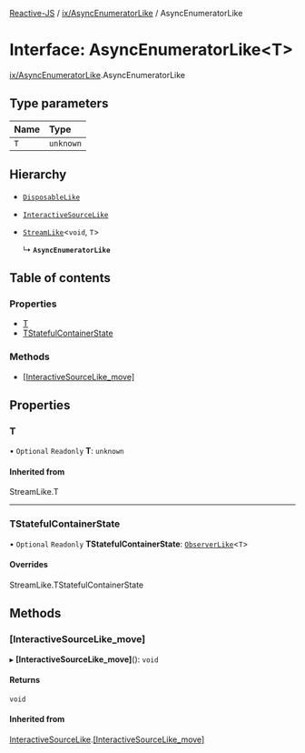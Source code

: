 [Reactive-JS](../README.md) / [ix/AsyncEnumeratorLike](../modules/ix_AsyncEnumeratorLike.md) / AsyncEnumeratorLike

# Interface: AsyncEnumeratorLike<T\>

[ix/AsyncEnumeratorLike](../modules/ix_AsyncEnumeratorLike.md).AsyncEnumeratorLike

## Type parameters

| Name | Type |
| :------ | :------ |
| `T` | `unknown` |

## Hierarchy

- [`DisposableLike`](util_DisposableLike.DisposableLike.md)

- [`InteractiveSourceLike`](ix_InteractiveSourceLike.InteractiveSourceLike.md)

- [`StreamLike`](streaming_StreamLike.StreamLike.md)<`void`, `T`\>

  ↳ **`AsyncEnumeratorLike`**

## Table of contents

### Properties

- [T](ix_AsyncEnumeratorLike.AsyncEnumeratorLike.md#t)
- [TStatefulContainerState](ix_AsyncEnumeratorLike.AsyncEnumeratorLike.md#tstatefulcontainerstate)

### Methods

- [[InteractiveSourceLike\_move]](ix_AsyncEnumeratorLike.AsyncEnumeratorLike.md#[interactivesourcelike_move])

## Properties

### T

• `Optional` `Readonly` **T**: `unknown`

#### Inherited from

StreamLike.T

___

### TStatefulContainerState

• `Optional` `Readonly` **TStatefulContainerState**: [`ObserverLike`](rx_ObserverLike.ObserverLike.md)<`T`\>

#### Overrides

StreamLike.TStatefulContainerState

## Methods

### [InteractiveSourceLike\_move]

▸ **[InteractiveSourceLike_move]**(): `void`

#### Returns

`void`

#### Inherited from

[InteractiveSourceLike](ix_InteractiveSourceLike.InteractiveSourceLike.md).[[InteractiveSourceLike_move]](ix_InteractiveSourceLike.InteractiveSourceLike.md#[interactivesourcelike_move])

